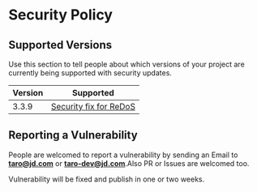 # Security Policy

## Supported Versions

Use this section to tell people about which versions of your project are
currently being supported with security updates.

| Version | Supported          |
| ------- | ------------------ |
| 3.3.9   | [Security fix for ReDoS](https://github.com/NervJS/taro/pull/10210) |

## Reporting a Vulnerability

People are welcomed to report a vulnerability by sending an Email to **taro@jd.com** or **taro-dev@jd.com**.Also PR or Issues are welcomed too.

Vulnerability will be fixed and publish in one or two weeks.
